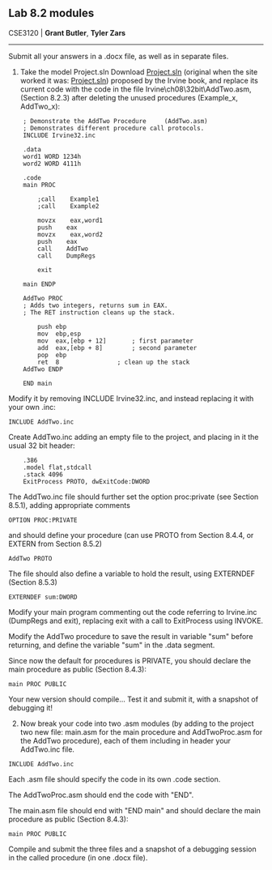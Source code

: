 ## Lab 8.2 modules
CSE3120 | **Grant Butler**, **Tyler Zars**
- - -
Submit all your answers in a .docx file, as well as in separate files.

1. Take the model Project.sln Download [Project.sln](https://fit.instructure.com/courses/596910/files/44703771/download?wrap=1) (original when the site worked it was: [Project.sln](http://asmirvine.com/gettingStartedVS2017/Project32_VS2017.zip)) proposed by the Irvine book, and replace its current code with the code in the file Irvine\ch08\32bit\AddTwo.asm,  (Section 8.2.3) after deleting the unused procedures (Example_x, AddTwo_x):

```
    ; Demonstrate the AddTwo Procedure     (AddTwo.asm)
    ; Demonstrates different procedure call protocols.
    INCLUDE Irvine32.inc

    .data
    word1 WORD 1234h
    word2 WORD 4111h

    .code
    main PROC

        ;call    Example1
        ;call    Example2

        movzx    eax,word1
        push    eax
        movzx    eax,word2
        push    eax
        call    AddTwo
        call    DumpRegs

        exit

    main ENDP

    AddTwo PROC
    ; Adds two integers, returns sum in EAX.
    ; The RET instruction cleans up the stack.

        push ebp
        mov  ebp,esp
        mov  eax,[ebp + 12]       ; first parameter
        add  eax,[ebp + 8]        ; second parameter
        pop  ebp
        ret  8                ; clean up the stack
    AddTwo ENDP

    END main
```
Modify it by removing INCLUDE Irvine32.inc, and instead replacing it with your own .inc:
```
INCLUDE AddTwo.inc
```

Create AddTwo.inc adding an empty file to the project, and placing in it the usual 32 bit header:

```
    .386
    .model flat,stdcall
    .stack 4096
    ExitProcess PROTO, dwExitCode:DWORD
```

The AddTwo.inc file should further set the option proc:private (see Section 8.5.1), adding appropriate comments

```
OPTION PROC:PRIVATE
```

and should define your procedure (can use PROTO from Section 8.4.4, or EXTERN from Section 8.5.2)

```
AddTwo PROTO
```

The file should also define a variable to hold the result, using EXTERNDEF (Section 8.5.3)

```
EXTERNDEF sum:DWORD
```

Modify your main program commenting out the code referring to Irvine.inc (DumpRegs and exit), replacing exit with a call to ExitProcess using INVOKE.

Modify the AddTwo procedure to save the result in variable "sum" before returning, and define the variable "sum" in the .data segment.

Since now the default for procedures is PRIVATE, you should declare the main procedure as public (Section 8.4.3):

```
main PROC PUBLIC
```

Your new version should compile... Test it and submit it, with a snapshot  of debugging it!

2. Now break your code into two .asm modules (by adding to the project two new file: main.asm for the main procedure and AddTwoProc.asm for the AddTwo procedure), each of them including in header your AddTwo.inc file.

```
INCLUDE AddTwo.inc
```

Each .asm file should specify the code in its own .code section.

The AddTwoProc.asm should end the code with "END".

The main.asm file should end with "END main" and should declare the main procedure as public (Section 8.4.3):

```
main PROC PUBLIC
```

Compile and submit the three files and a snapshot of a debugging session in the called procedure (in one .docx file).
